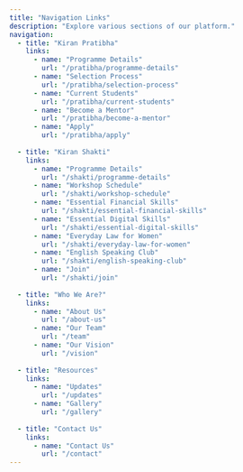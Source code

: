 ```yaml
---
title: "Navigation Links"
description: "Explore various sections of our platform."
navigation:
  - title: "Kiran Pratibha"
    links:
      - name: "Programme Details"
        url: "/pratibha/programme-details"
      - name: "Selection Process"
        url: "/pratibha/selection-process"
      - name: "Current Students"
        url: "/pratibha/current-students"
      - name: "Become a Mentor"
        url: "/pratibha/become-a-mentor"
      - name: "Apply"
        url: "/pratibha/apply"
  
  - title: "Kiran Shakti"
    links:
      - name: "Programme Details"
        url: "/shakti/programme-details"
      - name: "Workshop Schedule"
        url: "/shakti/workshop-schedule"
      - name: "Essential Financial Skills"
        url: "/shakti/essential-financial-skills"
      - name: "Essential Digital Skills"
        url: "/shakti/essential-digital-skills"
      - name: "Everyday Law for Women"
        url: "/shakti/everyday-law-for-women"
      - name: "English Speaking Club"
        url: "/shakti/english-speaking-club"
      - name: "Join"
        url: "/shakti/join"
  
  - title: "Who We Are?"
    links:
      - name: "About Us"
        url: "/about-us"
      - name: "Our Team"
        url: "/team"
      - name: "Our Vision"
        url: "/vision"
  
  - title: "Resources"
    links:
      - name: "Updates"
        url: "/updates"
      - name: "Gallery"
        url: "/gallery"
  
  - title: "Contact Us"
    links:
      - name: "Contact Us"
        url: "/contact"
---
```

